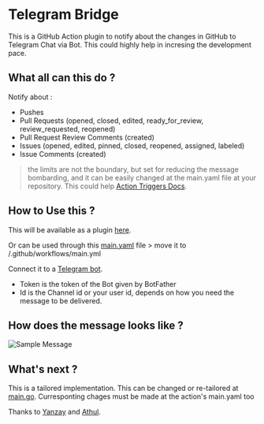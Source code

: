# Telegram Bridge
  This is a GitHub Action plugin to notify about the changes in GitHub to Telegram Chat via Bot. This could highly help in incresing the development pace.

## What all can this do ?
  Notify about :
  * Pushes
  * Pull Requests (opened, closed, edited, ready_for_review, review_requested, reopened)
  * Pull Request Review Comments (created)
  * Issues (opened, edited, pinned, closed, reopened, assigned, labeled)
  * Issue Comments (created)
  
  > the limits are not the boundary, but set for reducing the message bombarding, and it can be easily changed at the main.yaml file at your repository. This could help [Action Triggers Docs](https://developer.github.com/webhooks/).
  
## How to Use this ?
  This will be available as a plugin [here](https://github.com/marketplace/actions/telegrambridge).
  
  Or can be used through this [main.yaml](https://github.com/GokulDas027/TelegramBridge/blob/master/main.yaml) file
    > move it to <repository>/.github/workflows/main.yml
  
  Connect it to a [Telegram bot](https://core.telegram.org/bots).
  * Token is the token of the Bot given by BotFather
  * Id is the Channel id or your user id, depends on how you need the message to be delivered.

## How does the message looks like ?

![Sample Message](https://drive.google.com/uc?export=view&id=1QAVOHLyTNHNuHpgJyxFxhUHDloWj5Ilc)

## What's next ?

This is a tailored implementation. This can be changed or re-tailored at [main.go](https://github.com/GokulDas027/TelegramBridge/blob/master/main.go). Curresponting chages must be made at the action's main.yaml too

Thanks to [Yanzay](https://github.com/yanzay) and [Athul](github.com/athul).
